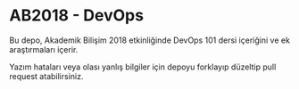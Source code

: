 # AB2018 - DevOps

Bu depo, Akademik Bilişim 2018 etkinliğinde DevOps 101 dersi içeriğini ve ek araştırmaları içerir.

Yazım hataları veya olası yanlış bilgiler için depoyu forklayıp düzeltip pull request atabilirsiniz.
